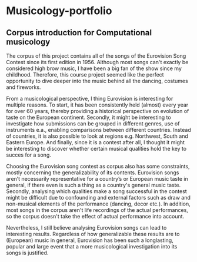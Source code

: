 # Musicology-portfolio
## Corpus introduction for Computational musicology
The corpus of this project contains all of the songs of the Eurovision Song Contest since its first edition in 1956. Although most songs can't exactly be considered high brow music, I have been a big fan of the show since my childhood. Therefore, this course project seemed like the perfect opportunity to dive deeper into the music behind all the dancing, costumes and fireworks. 

From a musicological perspective, I thing Eurovision is interesting for multiple reasons. To start, it has been consistently held (almost) every year for over 60 years, thereby providing a historical perspective on evolution of taste on the European continent. Secondly, it might be interesting to investigate how submissions can be grouped in different genres, use of instruments e.a., enabling comparisons between different countries. Instead of countries, it is also possible to look at regions e.g. Northwest, South and Eastern Europe. And finally, since it is a contest after all, I thought it might be interesting to discover whether certain musical qualities hold the key to succes for a song.

Choosing the Eurovision song contest as corpus also has some constraints, mostly concerning the generalizability of its contents. Eurovision songs aren’t necessarily representative for a country’s or European music taste in general, if there even is such a thing as a country's general music taste. Secondly, analysing which qualities make a song successful in the contest might be difficult due to confounding and external factors such as draw and non-musical elements of the performance (dancing, decor etc.). In addition, most songs in the corpus aren't life recordings of the actual performances, so the corpus doesn't take the effect of actual performance into account.

Nevertheless, I still believe analysing Eurovision songs can lead to interesting results. Regardless of how generalizable these results are to (European) music in general, Eurovision has been such a longlasting, popular and large event that a more musicological investigation into its songs is justified.




